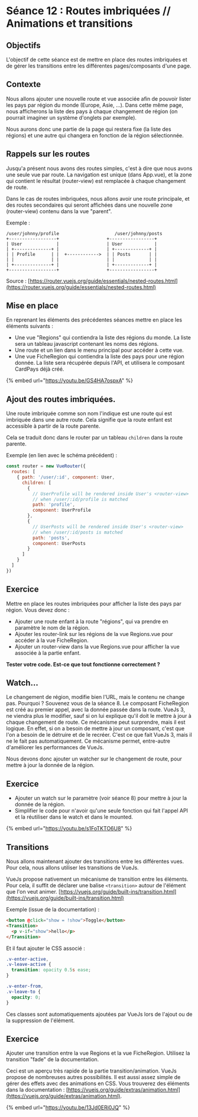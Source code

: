 # Séance 12 : Routes imbriquées // Animations et transitions

## Objectifs

L'objectif de cette séance est de mettre en place des routes imbriquées et de gérer les transitions entre les différentes pages/composants d'une page.

## Contexte

Nous allons ajouter une nouvelle route et vue associée afin de pouvoir lister les pays par région du monde (Europe, Asie, ...). Dans cette même page, nous afficherons la liste des pays à chaque changement de région (on pourrait imaginer un système d'onglets par exemple).

Nous aurons donc une partie de la page qui restera fixe (la liste des régions) et une autre qui changera en fonction de la région sélectionnée.

## Rappels sur les routes

Jusqu'a présent nous avons des routes simples, c'est à dire que nous avons une seule vue par route. La navigation est unique (dans App.vue), et la zone qui contient le résultat (router-view) est remplacée à chaque changement de route.

Dans le cas de routes imbriquées, nous allons avoir une route principale, et des routes secondaires qui seront affichées dans une nouvelle zone (router-view) contenu dans la vue "parent".

Exemple :

```
/user/johnny/profile                     /user/johnny/posts
+------------------+                  +-----------------+
| User             |                  | User            |
| +--------------+ |                  | +-------------+ |
| | Profile      | |  +------------>  | | Posts       | |
| |              | |                  | |             | |
| +--------------+ |                  | +-------------+ |
+------------------+                  +-----------------+
```

Source : [https://router.vuejs.org/guide/essentials/nested-routes.html](https://router.vuejs.org/guide/essentials/nested-routes.html)

## Mise en place

En reprenant les éléments des précédentes séances mettre en place les éléments suivants :

* Une vue "Regions" qui contiendra la liste des régions du monde. La liste sera un tableau javascript contenant les noms des régions.
* Une route et un lien dans le menu principal pour accéder à cette vue.
* Une vue FicheRegion qui contiendra la liste des pays pour une région donnée. La liste sera récupérée depuis l'API, et utilisera le composant CardPays déjà créé.

{% embed url="https://youtu.be/GS4HA7ospxA" %}

## Ajout des routes imbriquées.

Une route imbriquée comme son nom l'indique est une route qui est imbriquée dans une autre route. Cela signifie que la route enfant est accessible à partir de la route parente.

Cela se traduit donc dans le router par un tableau `children` dans la route parente.

Exemple (en lien avec le schéma précédent) :

```javascript
const router = new VueRouter({
  routes: [
    { path: '/user/:id', component: User,
      children: [
        {
          // UserProfile will be rendered inside User's <router-view>
          // when /user/:id/profile is matched
          path: 'profile',
          component: UserProfile
        },
        {
          // UserPosts will be rendered inside User's <router-view>
          // when /user/:id/posts is matched
          path: 'posts',
          component: UserPosts
        }
      ]
    }
  ]
})
```

## Exercice

Mettre en place les routes imbriquées pour afficher la liste des pays par région. Vous devez donc :

* Ajouter une route enfant à la route "régions", qui va prendre en paramètre le nom de la région.
* Ajouter les router-link sur les régions de la vue Regions.vue pour accéder à la vue FicheRegion.
* Ajouter un router-view dans la vue Regions.vue pour afficher la vue associée à la partie enfant.

**Tester votre code. Est-ce que tout fonctionne correctement ?**

## Watch...

Le changement de région, modifie bien l'URL, mais le contenu ne change pas. Pourquoi ? Souvenez vous de la séance 8. Le composant FicheRegion est créé au premier appel, avec la donnée passée dans la route. VueJs 3, ne viendra plus le modifier, sauf si on lui explique qu'il doit le mettre à jour à chaque changement de route. Ce mécanisme peut surprendre, mais il est logique. En effet, si on a besoin de mettre à jour un composant, c'est que l'on a besoin de le détruire et de le recréer. C'est ce que fait VueJs 3, mais il ne le fait pas automatiquement. Ce mécanisme permet, entre-autre d'améliorer les performances de VueJs.

Nous devons donc ajouter un watcher sur le changement de route, pour mettre à jour la donnée de la région.

## Exercice

* Ajouter un watch sur le paramètre (voir séance 8) pour mettre à jour la donnée de la région.
* Simplifier le code pour n'avoir qu'une seule fonction qui fait l'appel API et la réutiliser dans le watch et dans le mounted.

{% embed url="https://youtu.be/s1FoTKTO6U8" %}

## Transitions

Nous allons maintenant ajouter des transitions entre les différentes vues. Pour cela, nous allons utiliser les transitions de VueJs.

VueJs propose nativement un mécanisme de transition entre les éléments. Pour cela, il suffit de déclarer une balise `<transition>` autour de l'élément que l'on veut animer. [https://vuejs.org/guide/built-ins/transition.html](https://vuejs.org/guide/built-ins/transition.html)

Exemple (issue de la documentation) :

```html
<button @click="show = !show">Toggle</button>
<Transition>
  <p v-if="show">hello</p>
</Transition>
```

Et il faut ajouter le CSS associé :

```css
.v-enter-active,
.v-leave-active {
  transition: opacity 0.5s ease;
}

.v-enter-from,
.v-leave-to {
  opacity: 0;
}
```

Ces classes sont automatiquements ajoutées par VueJs lors de l'ajout ou de la suppression de l'élément.

## Exercice

Ajouter une transition entre la vue Regions et la vue FicheRegion. Utilisez la transition "fade" de la documentation.

Ceci est un aperçu très rapide de la partie transition/animation. VueJs propose de nombreuses autres possibilités. Il est aussi assez simple de gérer des effets avec des animations en CSS. Vous trouverez des éléments dans la documentation : [https://vuejs.org/guide/extras/animation.html](https://vuejs.org/guide/extras/animation.html).

{% embed url="https://youtu.be/13Jd0ERi0JQ" %}

